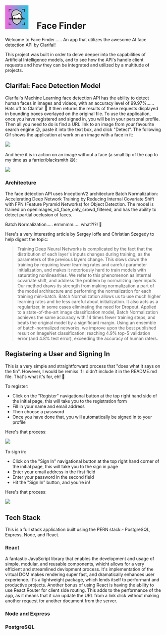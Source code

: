 # <img src="https://github.com/Pedginald/face-finder/blob/main/readMeDocs/smart-brain-logo.png" width="75"> $~~$ Face Finder

Welcome to Face Finder...... An app that utilizes the awesome AI face detection API by Clarifai!

This project was built in order to delve deeper into the capabilities of Artificial Intelligence models, and to see how the API's handle client requests and how they can be integrated and utilized by a multitude of projects.

## Clarifai: Face Detection Model

Clarifai's Machine Learning face detection API has the ability to detect human faces in images and videos, with an accuracy level of 99.97%...... Hats off to Clarifai! 🎩 It then returns the results of these requests displayed in bounding boxes overlayed on the original file. To use the application, once you have registered and signed in, you will be in your personal profile. Then all you need to do is find a URL link to an image from your favourite search engine 😜, paste it into the text box, and click "Detect". The following Gif shows the application at work on an image with a face in it:
 
<img src="https://github.com/Pedginald/face-finder/blob/main/readMeDocs/face-detection.gif" width="50%"/>

And here it is in action on an image without a face (a small tip of the cap to my time as a farrier/blacksmith 😄):

<img src="https://github.com/Pedginald/face-finder/blob/main/readMeDocs/no-detection.gif" width="50%"/>

### Architecture

The face detection API uses InceptionV2 architecture Batch Normalization: Accelerating Deep Network Training by Reducing Internal Covariate Shift with FPN (Feature Pyramid Networks) for Object Detection. The model is trained on openimages_v4_face_only_crowd_filtered, and has the ability to detect partial occlusion of faces.

Batch Normalization..... ermmmm..... what?!?! 🤯

Here's a very interesting article by Sergey Ioffe and Christian Szegedy to help digest the topic:

>Training Deep Neural Networks is complicated by the fact that the distribution of each layer's inputs changes during training, as the parameters of the previous layers change. This slows down the training by requiring lower learning rates and careful parameter initialization, and makes it notoriously hard to train models with saturating nonlinearities. We refer to this phenomenon as internal covariate shift, and address the problem by normalizing layer inputs. Our method draws its strength from making normalization a part of the model architecture and performing the normalization for each training mini-batch. Batch Normalization allows us to use much higher learning rates and be less careful about initialization. It also acts as a regularizer, in some cases eliminating the need for Dropout. Applied to a state-of-the-art image classification model, Batch Normalization achieves the same accuracy with 14 times fewer training steps, and beats the original model by a significant margin. Using an ensemble of batch-normalized networks, we improve upon the best published result on ImageNet classification: reaching 4.9% top-5 validation error (and 4.8% test error), exceeding the accuracy of human raters.

## Registering a User and Signing In

This is a very simple and straightforward process that "does what it says on the tin". However, I would be remiss if I didn't include it in the README.md file. That's what it's for, eh! 🙂

To register:
* Click on the "Register" navigational button at the top right hand side of the initial page, this will take you to the registration form
* Fill in your name and email address
* Then choose a password
* Once you have done that, you will automatically be signed in to your profile

Here's that process:

<img src="https://github.com/Pedginald/face-finder/blob/main/readMeDocs/register.gif" width="50%"/>

To sign in:
* Click on the "Sign In" navigational button at the top right hand corner of the initial page, this will take you to the sign in page
* Enter your email address in the first field
* Enter your password in the second field
* Hit the "Sign In" button, and you're in!

Here's that process:

<img src="https://github.com/Pedginald/face-finder/blob/main/readMeDocs/sign-in.gif" width="50%"/>

## Tech Stack

This is a full stack application built using the PERN stack:- PostgreSQL, Express, Node, and React.

### React

A fantastic JavaScript library that enables the development and usage of simple, modular, and reusable components, whicht allows for a very efficient and streamlined devlopment process. It's implementation of the virtual DOM makes rendering super fast, and dramatically enhances user experience. It's a lightweight package, which lends itself to performant and productive projects. Another bonus of using React is having the ability to use React Router for client side routing. This adds to the performance of the app, as it means that it can update the URL from a link click without making another request for another document from the server.

### Node and Express



### PostgreSQL
